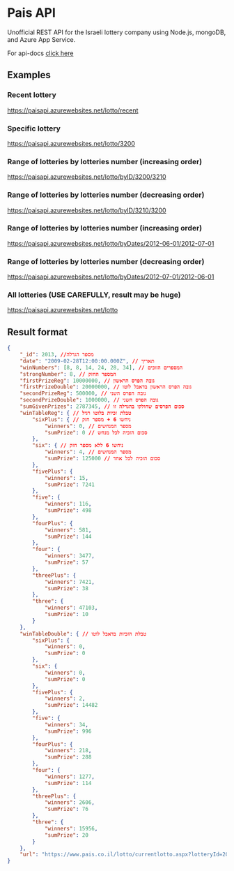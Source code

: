# Pais API
Unofficial REST API for the Israeli lottery company using Node.js, mongoDB, and Azure App Service.

For api-docs [click here](https://paisapi.azurewebsites.net/api-docs/)

## Examples
### Recent lottery
https://paisapi.azurewebsites.net/lotto/recent
### Specific lottery
https://paisapi.azurewebsites.net/lotto/3200
### Range of lotteries by lotteries number (increasing order)
https://paisapi.azurewebsites.net/lotto/byID/3200/3210
### Range of lotteries by lotteries number (decreasing order)
https://paisapi.azurewebsites.net/lotto/byID/3210/3200
### Range of lotteries by lotteries number (increasing order)
https://paisapi.azurewebsites.net/lotto/byDates/2012-06-01/2012-07-01
### Range of lotteries by lotteries number (decreasing order)
https://paisapi.azurewebsites.net/lotto/byDates/2012-07-01/2012-06-01
### All lotteries (USE CAREFULLY, result may be huge)
https://paisapi.azurewebsites.net/lotto

## Result format
```JSON
{
    "_id": 2013, //מספר הגרלה
    "date": "2009-02-28T12:00:00.000Z", // תאריך
    "winNumbers": [8, 8, 14, 24, 28, 34], // המספרים הזוכים
    "strongNumber": 8, // המספר החזק
    "firstPrizeReg": 10000000, // גובה הפרס הראשון
    "firstPrizeDouble": 20000000, // גובה הפרס הראשון בדאבל לוטו
    "secondPrizeReg": 500000, // גובה הפרס השני
    "secondPrizeDouble": 1000000, // גובה הפרס השני
    "sumGivenPrizes": 2787345, // סכום הפרסים שחולקו בהגרלה זו
    "winTableReg": { // טבלת זכיות בלוטו רגיל
        "sixPlus": { // ניחשו 6 + מספר חזק
            "winners": 0, // מספר המנחשים
            "sumPrize": 0 // סכום הזכיה לכל מנחש
        },
        "six": { // ניחשו 6 ללא מספר חזק
            "winners": 4, // מספר המנחשים
            "sumPrize": 125000 // סכום הזכיה לכל אחד
        },
        "fivePlus": {
            "winners": 15,
            "sumPrize": 7241
        },
        "five": {
            "winners": 116,
            "sumPrize": 498
        },
        "fourPlus": {
            "winners": 581,
            "sumPrize": 144
        },
        "four": {
            "winners": 3477,
            "sumPrize": 57
        },
        "threePlus": {
            "winners": 7421,
            "sumPrize": 38
        },
        "three": {
            "winners": 47103,
            "sumPrize": 10
        }
    },
    "winTableDouble": { // טבלת הזכיות בדאבל לוטו
        "sixPlus": {
            "winners": 0,
            "sumPrize": 0
        },
        "six": {
            "winners": 0,
            "sumPrize": 0
        },
        "fivePlus": {
            "winners": 2,
            "sumPrize": 14482
        },
        "five": {
            "winners": 34,
            "sumPrize": 996
        },
        "fourPlus": {
            "winners": 218,
            "sumPrize": 288
        },
        "four": {
            "winners": 1277,
            "sumPrize": 114
        },
        "threePlus": {
            "winners": 2606,
            "sumPrize": 76
        },
        "three": {
            "winners": 15956,
            "sumPrize": 20
        }
    },
    "url": "https://www.pais.co.il/lotto/currentlotto.aspx?lotteryId=2013"
}
```